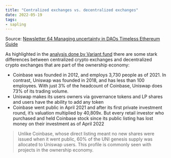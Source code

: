 ```yaml
---
title: "Centralized exchanges vs. decentralized exchanges"
date: 2022-05-19
tags:
- sapling
---
```


Source:
[Newsletter 64 Managing uncertainty in DAOs Timeless Ethereum Guide](/Newsletter%2064%20Managing%20uncertainty%20in%20DAOs%20Timeless%20Ethereum%20Guide.md)

As highlighted in the [analysis done by Variant fund](https://variant.fund/writing/the-ownership-economy-2022) there are some stark differences between centralized crypto exchanges and decentralized crypto exchanges that are part of the ownership economy:
* Coinbase was founded in 2012, and employs 3,730 people as of 2021. In contrast, Uniswap was founded in 2018, and has less than 100 employees. With just 3% of the headcount of Coinbase, Uniswap does 73% of its trading volume.
* Uniswap makes its users owners via governance tokens and LP shares and users have the ability to add any token
* Coinbase went public in April 2021 and after its first private investment round, it’s valuation multiplied by 40,809x. But every retail investor who purchased and held Coinbase stock since its public listing has lost money on their investment as of April 2022
    
> Unlike Coinbase, whose direct listing meant no new shares were issued when it went public, 60% of the UNI genesis supply was allocated to Uniswap users. This profile is commonly seen with projects in the ownership economy.



